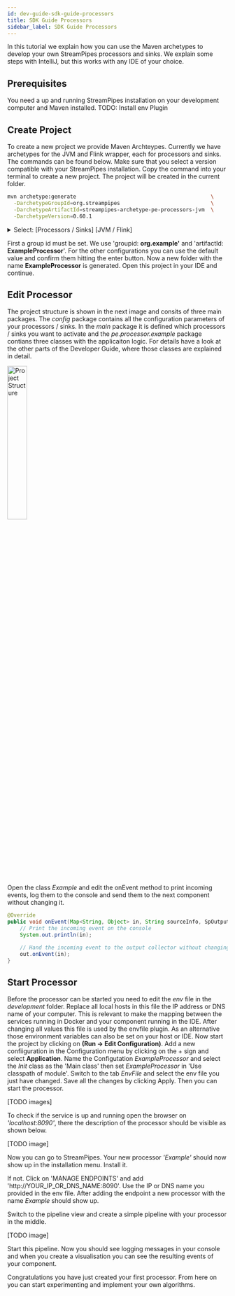 ```yaml
---
id: dev-guide-sdk-guide-processors
title: SDK Guide Processors
sidebar_label: SDK Guide Processors
---
```


In this tutorial we explain how you can use the Maven archetypes to develop your own StreamPipes processors and sinks.
We explain some steps with IntelliJ, but this works with any IDE of your choice.

## Prerequisites
You need a up and running StreamPipes installation on your development computer and Maven installed.
TODO: Install env Plugin

## Create Project
To create a new project we provide Maven Archteypes.
Currently we have archetypes for the JVM and Flink wrapper, each for processors and sinks.
The commands can be found below. Make sure that you select a version compatible with your StreamPipes installation.
Copy the command into your terminal to create a new project.
The project will be created in the current folder.


```bash
mvn archetype:generate                              	 	     \
  -DarchetypeGroupId=org.streampipes          			         \
  -DarchetypeArtifactId=streampipes-archetype-pe-processors-jvm  \
  -DarchetypeVersion=0.60.1
```
<details class="info">
<summary>Select: [Processors / Sinks] [JVM / Flink]</summary>

## Processors JVM
```bash
mvn archetype:generate                              	 	     \
  -DarchetypeGroupId=org.streampipes          			         \
  -DarchetypeArtifactId=streampipes-archetype-pe-processors-jvm  \
  -DarchetypeVersion=0.60.1
```

## Processors Flink
```bash
mvn archetype:generate                              	 	     \
  -DarchetypeGroupId=org.streampipes          			         \
  -DarchetypeArtifactId=streampipes-archetype-pe-processors-jvm  \
  -DarchetypeVersion=0.60.1
```

## Sinks JVM
```bash
mvn archetype:generate                              	 	     \
  -DarchetypeGroupId=org.streampipes          			         \
  -DarchetypeArtifactId=streampipes-archetype-pe-processors-jvm  \
  -DarchetypeVersion=0.60.1
```

## Sinks Flink
```bash
mvn archetype:generate                              	 	     \
  -DarchetypeGroupId=org.streampipes          			         \
  -DarchetypeArtifactId=streampipes-archetype-pe-processors-jvm  \
  -DarchetypeVersion=0.60.1
```
</details>

First a group id must be set.
We use 'groupid: **org.example'** and 'artifactId: **ExampleProcessor**'.
For the other configurations you can use the default value and confirm them hitting the enter button.
Now a new folder with the name **ExampleProcessor** is generated.
Open this project in your IDE and continue.

## Edit Processor
The project structure is shown in the next image and consits of three main packages.
The *config* package contains all the configuration parameters of your processors / sinks.
In the *main* package it is defined which processors / sinks you want to activate and the *pe.processor.example* package contians three classes with the applicaiton logic.
For details have a look at the other parts of the Developer Guide, where those classes are explained in detail.

<img src="/img/archetype/project_structure.png" width="30%" alt="Project Structure">

Open the class *Example* and edit the onEvent method to print incoming events, log them to the console and send them to the next component without changing it.

```java
@Override
public void onEvent(Map<String, Object> in, String sourceInfo, SpOutputCollector out) {
    // Print the incoming event on the console
    System.out.println(in);

    // Hand the incoming event to the output collector without changing it.
    out.onEvent(in);
}
```

## Start Processor
Before the processor can be started you need to edit the *env* file in the *development* folder.
Replace all local hosts in this file the IP address or DNS name of your computer.
This is relevant to make the mapping between the services running in Docker and your component running in the IDE.
After changing all values this file is used by the envfile plugin.
As an alternative those environment variables can also be set on your host or IDE.
Now start the project by clicking on **(Run -> Edit Configuration)**.
Add a new confiiguration in the Configuration menu by clicking on the + sign and select **Application**.
Name the Configutation *ExampleProcessor* and select the *Init* class as the 'Main class' then set   *ExampleProcessor* in 'Use classpath of module'.
Switch to the tab *EnvFile* and select the env file you just have changed.
Save all the changes by clicking Apply.
Then you can start the processor.

[TODO images]

To check if the service is up and running open the browser on *'localhost:8090'*, there the description of the processor should be visible as shown below.

[TODO image]

Now you can go to StreamPipes.
Your new processor *'Example'* should now show up in the installation menu. Install it.

If not. Click on 'MANAGE ENDPOINTS' and add 'http://YOUR_IP_OR_DNS_NAME:8090'.
Use the IP or DNS name you provided in the env file.
After adding the endpoint a new processor with the name *Example* should show up.

Switch to the pipeline view and create a simple pipeline with your processor in the middle.

[TODO image]


Start this pipeline.
Now you should see logging messages in your console and when you create a visualisation you can see the resulting events of your component.

Congratulations you have just created your first processor.
From here on you can start experimenting and implement your own algorithms.

